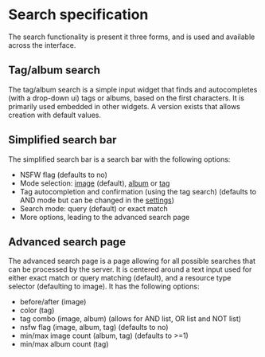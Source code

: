 # Search specification
The search functionality is present it three forms, and is used and available across the interface.

## Tag/album search
The tag/album search is a simple input widget that finds and autocompletes (with a drop-down ui) tags or albums, based on the first characters. It is primarily used embedded in other widgets. A version exists that allows creation with default values.

## Simplified search bar
The simplified search bar is a search bar with the following options: 
- NSFW flag (defaults to no)
- Mode selection: [image](image.md) (default), [album](album.md) or [tag](tag.md)
- Tag autocompletion and confirmation (using the tag search) (defaults to AND mode but can be changed in the [settings](settings.md))
- Search mode: query (default) or exact match
- More options, leading to the advanced search page

## Advanced search page
The advanced search page is a page allowing for all possible searches that can be processed by the server. It is centered around a text input used for either exact match or query matching (default), and a resource type selector (defaulting to image). It has the following options: 
- before/after (image)
- color (tag)
- tag combo (image, album) (allows for AND list, OR list and NOT list)
- nsfw flag (image, album, tag) (defaults to no)
- min/max image count (album, tag) (defaults to >=1)
- min/max album count (tag)
